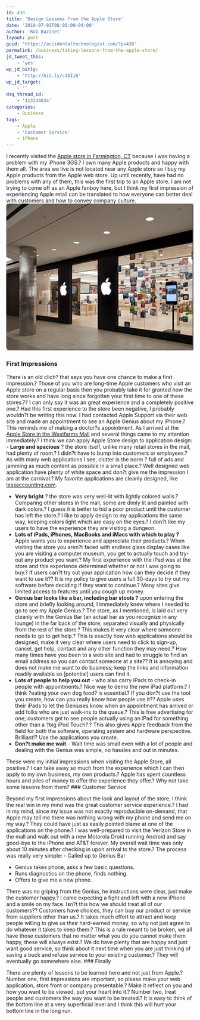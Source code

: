 ```yaml
---
id: 438
title: 'Design Lessons from the Apple Store'
date: '2010-07-01T08:00:00-04:00'
author: 'Rob Bazinet'
layout: post
guid: 'https://accidentaltechnologist.com/?p=438'
permalink: /business/taking-lessons-from-the-apple-store/
jd_tweet_this:
    - 'yes'
wp_jd_bitly:
    - 'http://bit.ly/c4SIi6'
wp_jd_target:
    - ''
dsq_thread_id:
    - '113144634'
categories:
    - Business
tags:
    - Apple
    - 'Customer Service'
    - iPhone
---
```


I recently visited the [Apple store in Farmington, CT](http://www.apple.com/retail/westfarms/) because I was having a problem with my iPhone 3GS.? I own many Apple products and happy with them all. The area we live is not located near any Apple store so I buy my Apple products from the Apple web store. Up until recently, have had no problems with any of them, this was the first trip to an Apple store. I am not trying to come off as an Apple fanboy here, but I think my first impression of experiencing Apple retail can be translated to how everyone can better deal with customers and how to convey company culture. [![photo_westfarms](/assets/img/2010/06/photo_westfarms1.jpg "photo_westfarms")](http://www.apple.com/retail/westfarms/)

### First Impressions

 There is an old clich? that says you have one chance to make a first impression.? Those of you who are long-time Apple customers who visit an Apple store on a regular basis then you probably take it for granted how the store works and have long since forgotten your first time to one of these stores.?? I can only say it was an great experience and a completely positive one.? Had this first experience to the store been negative, I probably wouldn?t be writing this now. I had contacted Apple Support via their web site and made an appointment to see an Apple Genius about my iPhone.? This reminds me of making a doctor?s appointment. As I arrived at the [Apple Store in the Westfarms Mall](http://www.apple.com/retail/westfarms/) and several things came to my attention immediately.? I think we can apply Apple Store design to application design: - **Large and spacious** ? the store itself, unlike many retail stores in the mall, had plenty of room.? I didn?t have to bump into customers or employees.? As with many web applications I see, clutter is the norm ? full of ads and jamming as much content as possible in a small place.? Well designed web application have plenty of white space and don?t give me the impression I am at the carnival.? My favorite applications are cleanly designed, like [lessaccounting.com](http://lessaccounting.com).
- **Very bright** ? the store was very well-lit with lightly colored walls.? Comparing other stores in the mall, some are dimly lit and painted with dark colors.? I guess it is better to hid a poor product until the customer has left the store.? I like to apply design to my applications the same way, keeping colors light which are easy on the eyes.? I don?t like my users to have the experience they are visiting a dungeon.
- **Lots of iPads, iPhones, MacBooks and iMacs with which to play ?** Apple wants you to experience and appreciate their products.? When visiting the store you aren?t faced with endless glass display cases like you are visiting a computer museum, you get to actually touch and try-out any product you want.? My first experience with the iPad was at the store and this experience determined whether or not I was going to buy.? If users can?t try out your application how can they decide if they want to use it?? It is my policy to give users a full 30-days to try out my software before deciding if they want to continue.? Many sites give limited access to features until you cough up money.
- **Genius bar looks like a bar, including bar stools ?** upon entering the store and briefly looking around, I immediately knew where I needed to go to see my Apple Genius.? The store, as I mentioned, is laid out very cleanly with the Genius Bar (an actual bar as you recognize in any lounge) in the far back of the store, separated visually and physically from the rest of the store.? This makes it very clear where someone needs to go to get help.? This is exactly how web applications should be designed, make it very clear where users need to click to sign-up, cancel, get help, contact and any other function they may need.? How many times have you been to a web site and had to struggle to find an email address so you can contact someone at a site?? It is annoying and does not make me want to do business; keep the links and information readily available so \[potential\] users can find it.
- **Lots of people to help you out** - who also carry iPads to check-in people with appointments.? Nice way to demo the new iPad platform.? I think ?eating your own dog food? is essential.? If you don?t use the tool you create, how can you really know how people use it?? Apple uses their iPads to let the Geniuses know when an appointment has arrived or add folks who are just walk-ins to the queue.? This is free advertising for one; customers get to see people actually using an iPad for something other than a ?big iPod Touch?.? This also gives Apple feedback from the field for both the software, operating system and hardware perspective. Brilliant!? Use the applications you create.
- **Don?t make me wait** - Wait time was small even with a lot of people and dealing with the Genius was simple, no hassles and out in minutes.
 
 These were my initial impressions when visiting the Apple Store, all positive.? I can take away so much from the experience which I can then apply to my own business, my own products.? Apple has spent countless hours and piles of money to offer the experience they offer.? Why not take some lessons from them? ### Customer Service

 Beyond my first impressions about the look and layout of the store, I think the real win in my mind was the great customer service experience.? I had in my mind, since my issue was not exactly reproducible on-demand, that Apple may tell me there was nothing wrong with my phone and send me on my way.? They could have just as easily pointed blame at one of the applications on the phone.? I was well-prepared to visit the Verizon Store in the mall and walk out with a new Motorola Droid running Android and say good-bye to the iPhone and AT&amp;T forever. My overall wait time was only about 10 minutes after checking in upon arrival to the store.? The process was really very simple: - Called up to Genius Bar
- Genius takes phone, asks a few basic questions.
- Runs diagnostics on the phone, finds nothing.
- Offers to give me a new phone.
 
 There was no griping from the Genius, he instructions were clear, just make the customer happy.? I came expecting a fight and left with a new iPhone and a smile on my face. Isn?t this how we should treat all of our customers?? Customers have choices, they can buy our product or service from suppliers other than us.? It takes much effort to attract and keep people willing to give us their hard-earned money, so why not just agree to do whatever it takes to keep them.? This is a rule meant to be broken, we all have those customers that no matter what you do you cannot make them happy, these will always exist.? We do have plenty that are happy and just want good service, so think about it next time when you are just thinking of saving a buck and refuse service to your existing customer.? They will eventually go somewhere else. ### Finally

 There are plenty of lessons to be learned here and not just from Apple.? Number one, first impressions are important, so please make your web application, store front or company presentable.? Make it reflect on you and how you want to be viewed, put your heart into it.? Number two, treat people and customers the way you want to be treated.? It is easy to think of the bottom line at a very superficial level and I think this will hurt your bottom line in the long run.